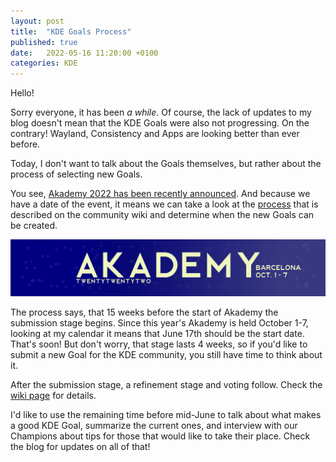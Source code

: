 ```yaml
---
layout: post
title:  "KDE Goals Process"
published: true
date:   2022-05-16 11:20:00 +0100
categories: KDE
---
```


Hello!

Sorry everyone, it has been *a while*. Of course, the lack of updates to my blog doesn't mean that the KDE Goals were also not progressing. On the contrary! Wayland, Consistency and Apps are looking better than ever before.

Today, I don't want to talk about the Goals themselves, but rather about the process of selecting new Goals.

You see, [Akademy 2022 has been recently announced](https://akademy.kde.org/2022). And because we have a date of the event, it means we can take a look at the [process](https://community.kde.org/Goals/Goals_Process) that is described on the community wiki and determine when the new Goals can be created.

![Akademy 2022 logo](/assets/akademy2022logo.png)

The process says, that 15 weeks before the start of Akademy the submission stage begins. Since this year's Akademy is held October 1-7, looking at my calendar it means that June 17th should be the start date. That's soon! But don't worry, that stage lasts 4 weeks, so if you'd like to submit a new Goal for the KDE community, you still have time to think about it.

After the submission stage, a refinement stage and voting follow. Check the [wiki page](https://community.kde.org/Goals/Goals_Process) for details.

I'd like to use the remaining time before mid-June to talk about what makes a good KDE Goal, summarize the current ones, and interview with our Champions about tips for those that would like to take their place. Check the blog for updates on all of that!
